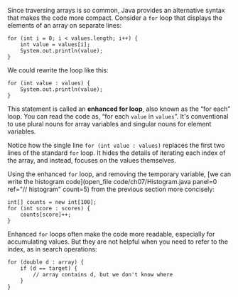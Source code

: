 Since traversing arrays is so common, Java provides an alternative syntax that makes the code more compact. Consider a `for` loop that displays the elements of an array on separate lines:

```code
for (int i = 0; i < values.length; i++) {
    int value = values[i];
    System.out.println(value);
}
```

We could rewrite the loop like this:

```code
for (int value : values) {
    System.out.println(value);
}
```


This statement is called an **enhanced for loop**, also known as the “for each” loop. You can read the code as, “for each `value` in `values`”. It's conventional to use plural nouns for array variables and singular nouns for element variables.

Notice how the single line `for (int value : values)` replaces the first two lines of the standard `for` loop. It hides the details of iterating each index of the array, and instead, focuses on the values themselves.

Using the enhanced `for` loop, and removing the temporary variable, [we can write the histogram code](open_file code/ch07/Histogram.java panel=0 ref="// histogram" count=5) from the previous section more concisely:


```code
int[] counts = new int[100];
for (int score : scores) {
    counts[score]++;
}
```

Enhanced `for` loops often make the code more readable, especially for accumulating values. But they are not helpful when you need to refer to the index, as in search operations:

```code
for (double d : array) {
    if (d == target) {
        // array contains d, but we don't know where
    }
}
```